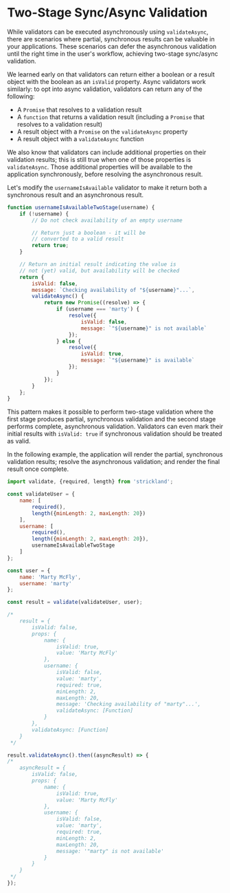 # Two-Stage Sync/Async Validation

While validators can be executed asynchronously using `validateAsync`, there are scenarios where partial, synchronous results can be valuable in your applications. These scenarios can defer the asynchronous validation until the right time in the user's workflow, achieving two-stage sync/async validation.

We learned early on that validators can return either a boolean or a result object with the boolean as an `isValid` property. Async validators work similarly: to opt into async validation, validators can return any of the following:

* A `Promise` that resolves to a validation result
* A `function` that returns a validation result (including a `Promise` that resolves to a validation result)
* A result object with a `Promise` on the `validateAsync` property
* A result object with a `validateAsync` function

We also know that validators can include additional properties on their validation results; this is still true when one of those properties is `validateAsync`. Those additional properties will be available to the application synchronously, before resolving the asynchronous result.

Let's modify the `usernameIsAvailable` validator to make it return both a synchronous result and an asynchronous result.

``` jsx
function usernameIsAvailableTwoStage(username) {
    if (!username) {
        // Do not check availability of an empty username

        // Return just a boolean - it will be
        // converted to a valid result
        return true;
    }

    // Return an initial result indicating the value is
    // not (yet) valid, but availability will be checked
    return {
        isValid: false,
        message: `Checking availability of "${username}"...`,
        validateAsync() {
            return new Promise((resolve) => {
                if (username === 'marty') {
                    resolve({
                        isValid: false,
                        message: `"${username}" is not available`
                    });
                } else {
                    resolve({
                        isValid: true,
                        message: `"${username}" is available`
                    });
                }
            });
        }
    };
}
```

This pattern makes it possible to perform two-stage validation where the first stage produces partial, synchronous validation and the second stage performs complete, asynchronous validation. Validators can even mark their initial results with `isValid: true` if synchronous validation should be treated as valid.

In the following example, the application will render the partial, synchronous validation results; resolve the asynchronous validation; and render the final result once complete.

``` jsx
import validate, {required, length} from 'strickland';

const validateUser = {
    name: [
        required(),
        length({minLength: 2, maxLength: 20})
    ],
    username: [
        required(),
        length({minLength: 2, maxLength: 20}),
        usernameIsAvailableTwoStage
    ]
};

const user = {
    name: 'Marty McFly',
    username: 'marty'
};

const result = validate(validateUser, user);

/*
    result = {
        isValid: false,
        props: {
            name: {
                isValid: true,
                value: 'Marty McFly'
            },
            username: {
                isValid: false,
                value: 'marty',
                required: true,
                minLength: 2,
                maxLength: 20,
                message: 'Checking availability of "marty"...',
                validateAsync: [Function]
            }
        },
        validateAsync: [Function]
    }
 */

result.validateAsync().then((asyncResult) => {
/*
    asyncResult = {
        isValid: false,
        props: {
            name: {
                isValid: true,
                value: 'Marty McFly'
            },
            username: {
                isValid: false,
                value: 'marty',
                required: true,
                minLength: 2,
                maxLength: 20,
                message: '"marty" is not available'
            }
        }
    }
 */
});
```
